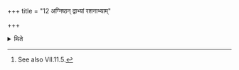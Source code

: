 +++
title = "12 अग्निष्ठन् द्वाभ्यां रशनाभ्याम्"

+++

<details><summary>थिते</summary>

12. Having wound the Agniṣṭha (-sacrificial post) by means of two strings,[^1] having wound the Agniṣṭha by means of the strings intended for the eleven (sacrificial posts), he causes it remain so (through the night).   

[^1]: See also VII.11.5.   
</details>
